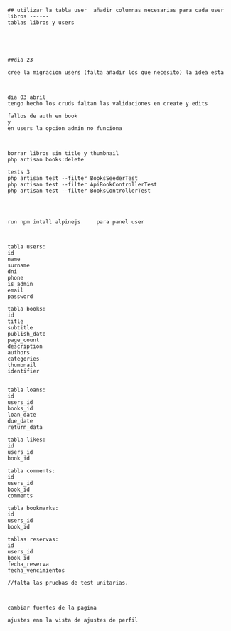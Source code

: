 
    ## utilizar la tabla user  añadir columnas necesarias para cada user 
    libros ------
    tablas libros y users  





    ##dia 23

    cree la migracion users (falta añadir los que necesito) la idea esta



    dia 03 abril 
    tengo hecho los cruds faltan las validaciones en create y edits

    fallos de auth en book 
    y
    en users la opcion admin no funciona



    borrar libros sin title y thumbnail
    php artisan books:delete

    tests 3
    php artisan test --filter BooksSeederTest
    php artisan test --filter ApiBookControllerTest
    php artisan test --filter BooksControllerTest




    run npm intall alpinejs     para panel user
    

    
    tabla users:
    id 
    name
    surname
    dni
    phone 
    is_admin
    email
    password

    tabla books:
    id 
    title
    subtitle
    publish_date
    page_count
    description
    authors
    categories
    thumbnail
    identifier


    tabla loans:
    id
    users_id
    books_id
    loan_date
    due_date
    return_data

    tabla likes:
    id 
    users_id 
    book_id

    tabla comments:
    id
    users_id
    book_id
    comments

    tabla bookmarks:
    id
    users_id
    book_id

    tablas reservas:
    id
    users_id
    book_id
    fecha_reserva
    fecha_vencimientos

    //falta las pruebas de test unitarias.
    

    
    cambiar fuentes de la pagina

    ajustes enn la vista de ajustes de perfil



